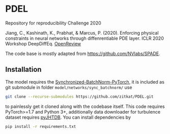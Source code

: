# PDEL
Repository for reproducibility Challenge 2020

Jiang, C., Kashinath, K., Prabhat, & Marcus, P. (2020). Enforcing physical constraints in neural networks through diffenrentiable PDE layer. ICLR 2020 Workshop DeepDiffEq.
[OpenReview](https://openreview.net/forum?id=yj3zuZa7tqM&referrer=%5BML%20Reproducibility%20Challenge%202020%5D(%2Fgroup%3Fid%3DML_Reproducibility_Challenge%2F2020))

The code base is mostly adapted from https://github.com/NVlabs/SPADE.

## Installation

The model requires the [Synchronized-BatchNorm-PyTorch](https://github.com/vacancy/Synchronized-BatchNorm-PyTorch), it is included as git submodule in folder `model/networks/sync_batchnorm/` use 
```bash
git clone --recurse-submodules https://github.com/zitkat/PDEL.git
```
to painlessly get it cloned along with the codebase itself. This code requires PyTorch>=1.7 and Python 3+, additionally data downloader for turbulence dataset requires [pyJHTDB](https://pypi.org/project/pyJHTDB/). You can install dependencies by
```bash
pip install -r requirements.txt
```
